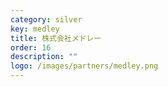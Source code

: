 ```yaml
---
category: silver
key: medley
title: 株式会社メドレー
order: 16
description: ""
logo: /images/partners/medley.png
---
```

